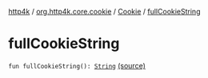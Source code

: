 [http4k](../../index.md) / [org.http4k.core.cookie](../index.md) / [Cookie](index.md) / [fullCookieString](./full-cookie-string.md)

# fullCookieString

`fun fullCookieString(): `[`String`](https://kotlinlang.org/api/latest/jvm/stdlib/kotlin/-string/index.html) [(source)](https://github.com/http4k/http4k/blob/master/http4k-core/src/main/kotlin/org/http4k/core/cookie/Cookie.kt#L81)